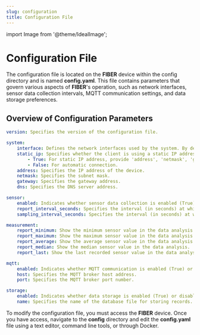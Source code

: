 ```yaml
---
slug: configuration
title: Configuration File
---
```

import Image from '@theme/IdealImage';

# Configuration File

The configuration file is located on the **FIBER** device within the config directory and is named **config.yaml**. This file contains parameters that govern various aspects of **FIBER**'s operation, such as network interfaces, sensor data collection intervals, MQTT communication settings, and data storage preferences.

## Overview of Configuration Parameters

```yaml
version: Specifies the version of the configuration file.

system:
    interface: Defines the network interfaces used by the system. By default, it includes both "end0" and "eth0" interfaces.
    static_ip: Specifies whether the client is using a static IP address.
        - True: For static IP address, provide 'address', 'netmask', 'gateway', 'dns'.
        - False: For automatic connection.
    address: Specifies the IP address of the device.
    netmask: Specifies the subnet mask.
    gateway: Specifies the gateway address.
    dns: Specifies the DNS server address.

sensor:
    enabled: Indicates whether sensor data collection is enabled (True) or disabled (False).
    report_interval_seconds: Specifies the interval (in seconds) at which sensor data is reported.
    sampling_interval_seconds: Specifies the interval (in seconds) at which sensor data is sampled.

measurement:
    report_minimum: Show the minimum sensor value in the data analysis.
    report_maximum: Show the maximum sensor value in the data analysis.
    report_average: Show the average sensor value in the data analysis.
    report_median: Show the median sensor value in the data analysis.
    report_last: Show the last recorded sensor value in the data analysis.

mqtt:
    enabled: Indicates whether MQTT communication is enabled (True) or disabled (False).
    host: Specifies the MQTT broker host address.
    port: Specifies the MQTT broker port number.

storage:
    enabled: Indicates whether data storage is enabled (True) or disabled (False).
    name: Specifies the name of the database file for storing records.
```

To modify the configuration file, you must access the **FIBER** device. Once you have access, navigate to the **config** directory and edit the **config.yaml** file using a text editor, command line tools, or through Docker.

